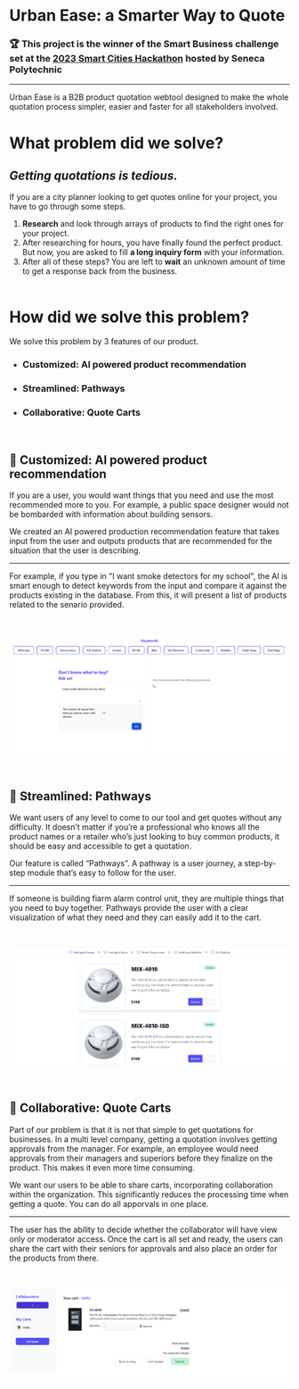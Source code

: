 # **Urban Ease: a Smarter Way to Quote**

### 🏆 This project is the winner of the Smart Business challenge set at the [2023 Smart Cities Hackathon](https://www.senecahackathon.com/ "Seneca Hackathon Home") hosted by Seneca Polytechnic

---

Urban Ease is a B2B product quotation webtool designed to make the whole quotation process simpler, easier and faster for all stakeholders involved. <br>

# **What problem did we solve?**

## _Getting quotations is tedious._

If you are a city planner looking to get quotes online for your project, you have to go through some steps.

1. **Research** and look through arrays of products to find the right ones for your project.
2. After researching for hours, you have finally found the perfect product. But now, you are asked to fill **a long inquiry form** with your information.
3. After all of these steps? You are left to **wait** an unknown amount of time to get a response back from the business.<br><br>

# **How did we solve this problem?**

We solve this problem by 3 features of our product.

- ### **Customized**: AI powered product recommendation
- ### **Streamlined**: Pathways
- ### **Collaborative**: Quote Carts
  <br>

## 📌 **Customized**: AI powered product recommendation

If you are a user, you would want things that you need and use the most recommended more to you. For example, a public space designer would not be bombarded with information about building sensors.

We created an AI powered production recommendation feature that takes input from the user and outputs products that are recommended for the situation that the user is describing.

---

For example, if you type in "I want smoke detectors for my school", the AI is smart enough to detect keywords from the input and compare it against the products existing in the database. From this, it will present a list of products related to the senario provided.

<br>

![Webpage for AI powered product recommedantion tool](./public/photo/SS1.png?raw=true "AI powered product recommedantion tool")

<br>

## 📌 **Streamlined**: Pathways

We want users of any level to come to our tool and get quotes without any difficulty. It doesn’t matter if you’re a professional who knows all the product names or a retailer who’s just looking to buy common products, it should be easy and accessible to get a quotation.

Our feature is called “Pathways”. A pathway is a user journey, a step-by-step module that’s easy to follow for the user.

---

If someone is building fiarm alarm control unit, they are multiple things that you need to buy together. Pathways provide the user with a clear visualization of what they need and they can easily add it to the cart.

<br>

![Webpage for pathways, with products displayed in steps](./public/photo/SS2.png?raw=true "Pathways")

<br>

## 📌 **Collaborative**: Quote Carts

Part of our problem is that it is not that simple to get quotations for businesses. In a multi level company, getting a quotation involves getting approvals from the manager. For example, an employee would need approvals from their managers and superiors before they finalize on the product. This makes it even more time consuming.

We want our users to be able to share carts, incorporating collaboration within the organization. This significantly reduces the processing time when getting a quote. You can do all apporvals in one place.

---

The user has the ability to decide whether the collaborator will have view only or moderator access. Once the cart is all set and ready, the users can share the cart with their seniors for approvals and also place an order for the products from there.

<br>

![Webpage for carts, displaying collaborator and added product](./public/photo/SS3.png?raw=true "Carts")

<br>
